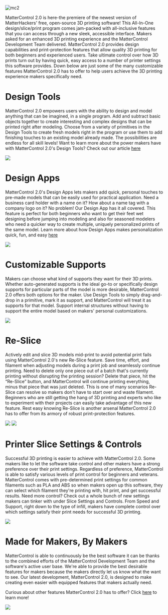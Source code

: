 ![mc2](https://user-images.githubusercontent.com/1158332/42059960-0c8c84bc-7ada-11e8-8fb9-0b59daccf008.png)

MatterControl 2.0 is here-the premiere of the newest version of MatterHackers' free, open-source 3D printing software! This All-In-One design/slice/print program comes jam-packed with all-inclusive features that you can access through a new sleek, accessible interface. Makers asked for an enhanced 3D printing experience and the MatterControl Development Team delivered. MatterControl 2.0 provides design capabilities and print-protection features that allow quality 3D printing for both beginners and experienced users. Take ultimate control over how 3D prints turn out by having quick, easy access to a number of printer settings this software provides. Down below are just some of the many customizable features MatterControl 2.0 has to offer to help users achieve the 3D printing experience makers specifically need.

# Design Tools

MatterControl 2.0 empowers users with the ability to design and model anything that can be imagined, in a single program. Add and subtract basic objects together to create interesting and complex designs that can be printed right after modeling. Choose from a variety of primitives in the Design Tools to create fresh models right in the program or use them to add finishing touches to an existing model already made. The possibilities are endless for all skill levels! Want to learn more about the power makers have with MatterControl 2.0's Design Tools? Check out our article [here](https://www.matterhackers.com/articles/mattercontrol-design-tools)

![](https://lh3.googleusercontent.com/EY8bgVaHFG-2M1BVL3UrBeUTC2v22QopDzkuZ5oCakl_hPN3fBlcM_P37c4PiqkKzaEY8MqsVMGwdE83MUXToKMRL_g)

# Design Apps

MatterControl 2.0's Design Apps lets makers add quick, personal touches to pre-made models that can be easily used for practical application. Need a business card holder with a name on it? How about a name tag with a company logo on it? No problem! Our Design App has it all covered. This feature is perfect for both beginners who want to get their feet wet designing before jumping into modeling and also for seasoned modelers who need a quicker way to create multiple, uniquely personalized prints of the same model. Learn more about how Design Apps makes personalization quick, fun, and easy [here](https://www.matterhackers.com/articles/mattercontrol-design-apps)

![](https://lh3.googleusercontent.com/uabLxvtNyEQiDYUF4JhkTrLwm7O0FyFKJOixdMI_j7xH-jJSfhKD5sfYBeRPxbcOQaCjAGhBnfMuqbPPmN-BODM4)

# Customizable Supports

Makers can choose what kind of supports they want for their 3D prints. Whether auto-generated supports is the ideal go-to or specifically design supports for particular parts of the model is more desirable, MatterControl 2.0 offers both options for the maker. Use Design Tools to simply drag-and-drop in a primitive, mark it as support, and MatterControl will treat it as supports for that model. Support internal structures without having to support the entire model based on makers' personal customizations.

![](https://lh3.googleusercontent.com/HlY_cMAhq6JaEG8WPLotvhyaAZsi3o43LZd8-K5nVqmZGgG7mp_EqctlHgHDRCSVpJ6UTUBInonScD48o35u7poWPwg)

# Re-Slice

Actively edit and slice 3D models mid-print to avoid potential print fails using MatterControl 2.0's new Re-Slice feature. Save time, effort, and filament when adjusting models during a print job and seamlessly continue printing. Need to delete only one piece out of a batch that's currently printing without disrupting the printing session? Delete that piece, hit the “Re-Slice” button, and MatterControl will continue printing everything, minus that piece that was just deleted. This is one of many scenarios Re-Slice can resolve so makers don't have to start over and waste filament. Beginners who are still getting the hang of 3D printing and experts who like to experiment with their projects can easily take advantage of this new feature. Rest easy knowing Re-Slice is another arsenal MatterControl 2.0 has to offer from its armory of robust print-protection features.

![](https://lh3.googleusercontent.com/sB01PmozaIIYiWog9uijaOWaho5NkxvVkNz_tp4XvmOtRBls3hbEMcdSve_VzV0QJOvdGVg3na22toqBqZ2jGKk-)
![](https://lh3.googleusercontent.com/fR1JONB0L9pprTagfbvAZSqpSlwUsw6BJ0TpcSth8VlO2_HpeiTFQmCI724MW_HuFuSYBaX4akbXNVHphjzcNFoWcR8)

# Printer Slice Settings & Controls

Successful 3D printing is easier to achieve with MatterControl 2.0. Some makers like to let the software take control and other makers have a strong preference over their print settings. Regardless of preference, MatterControl is able to satisfy various levels of print control for beginners and veterans. MatterControl comes with pre-determined print settings for common filaments such as PLA and ABS so when makers open up this software, they can select which filament they're printing with, hit print, and get successful results. Need more control? Check out a whole bunch of new settings makers can tinker with under Slice Settings and Controls. From Speed and Support, right down to the type of infill, makers have complete control over which settings satisfy their print needs for successful 3D printing.

![](https://lh3.googleusercontent.com/SCOcKcuhQrpUYp2Dtw2w_9eSbY6Y8oLPOyXIt6YdCmsRtBwog3GwA05PDQgDWieOaWXiE81OtszGus5hC2hMlb8x)

# Made for Makers, By Makers

MatterControl is able to continuously be the best software it can be thanks to the combined efforts of the MatterControl Development Team and the software's active user base. We're able to provide the best desirable features for makers because the makers directly let us know what the want to see. Our latest development, MatterControl 2.0, is designed to make creating even easier with equipped features that makers actually need.

Curious about other features MatterControl 2.0 has to offer? Click [here](https://www.matterhackers.com/articles/mattercontrol-whats-new) to learn more!

![](https://lh3.googleusercontent.com/ZWNBHFsufxr5vgWEIpko2edlLVodqb_HnlyvBIiNOuDDUwVLXEoPJCdnaS-l4Z9-Zz5jUHB5CnFdstPQHoz35rTH)
